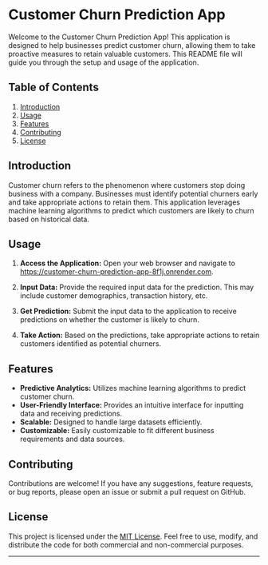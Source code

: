 # Customer Churn Prediction App

Welcome to the Customer Churn Prediction App! This application is designed to help businesses predict customer churn, allowing them to take proactive measures to retain valuable customers. This README file will guide you through the setup and usage of the application.

## Table of Contents
1. [Introduction](#introduction)
2. [Usage](#usage)
3. [Features](#features)
4. [Contributing](#contributing)
5. [License](#license)

## Introduction

Customer churn refers to the phenomenon where customers stop doing business with a company. Businesses must identify potential churners early and take appropriate actions to retain them. This application leverages machine learning algorithms to predict which customers are likely to churn based on historical data.

## Usage



1. **Access the Application:** Open your web browser and navigate to https://customer-churn-prediction-app-8f1j.onrender.com.

2. **Input Data:** Provide the required input data for the prediction. This may include customer demographics, transaction history, etc.

3. **Get Prediction:** Submit the input data to the application to receive predictions on whether the customer is likely to churn.

4. **Take Action:** Based on the predictions, take appropriate actions to retain customers identified as potential churners.

## Features

- **Predictive Analytics:** Utilizes machine learning algorithms to predict customer churn.
- **User-Friendly Interface:** Provides an intuitive interface for inputting data and receiving predictions.
- **Scalable:** Designed to handle large datasets efficiently.
- **Customizable:** Easily customizable to fit different business requirements and data sources.

## Contributing

Contributions are welcome! If you have any suggestions, feature requests, or bug reports, please open an issue or submit a pull request on GitHub.

## License

This project is licensed under the [MIT License](LICENSE). Feel free to use, modify, and distribute the code for both commercial and non-commercial purposes.
   
---
